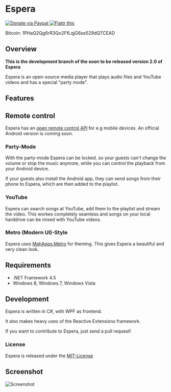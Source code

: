 # Espera

<a href="https://www.paypal.com/cgi-bin/webscr?cmd=_s-xclick&hosted_button_id=Y4C5UB9XJ67HS">
  <img src="https://www.paypalobjects.com/en_US/i/btn/btn_donate_LG.gif" title="Donate via Paypal" />
</a>

<a href="http://flattr.com/thing/1092917/Espera" target="_blank">
  <img src="http://api.flattr.com/button/flattr-badge-large.png" alt="Flattr this" title="Flattr this" border="0" />
</a>

Bitcoin: 1PHaQ2Qg6rR3Qo2FfLqjG6se529dQTCEAD

## Overview

**This is the development branch of the soon to be released version 2.0 of Espera**

Espera is an open-source media player that plays audio files and YouTube videos and has a special "party mode".

## Features

## Remote control

Espera has an [open remote control API](https://github.com/flagbug/Espera.Network) for e.g mobile devices. An official Android version is coming soon.

### Party-Mode

With the party-mode Espera can be locked, so your guests can't change the volume or stop the music anymore, while you can control the playback from your Android device.

If your guests also install the Android app, they can send songs from their phone to Espera, which are then added to the playlist.

### YouTube

Espera can search songs at YouTube, add them to the playlist and stream the video. This workes completely seamless and songs on your local harddrive can be mixed with YouTube videos.

### Metro (Modern UI)-Style

Espera uses [MahApps.Metro](http://github.com/MahApps/MahApps.Metro) for theming. This gives Espera a beautiful and 
very clean look.

## Requirements

 - .NET Framework 4.5
 - Windows 8, Windows 7, Windows Vista

## Development

Espera is written in C#, with WPF as frontend.

It also makes heavy uses of the Reactive Extensions framework.

If you want to contribute to Espera, just send a pull request!

### License

Espera is released under the [MIT-License](http://opensource.org/licenses/mit-license.php)

## Screenshot

![Screenshot](http://flagbug.github.com/espera/screenshot.jpg)
